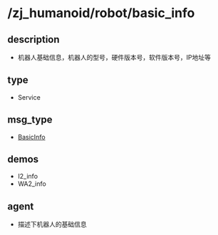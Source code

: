 # /zj_humanoid/robot/basic_info

## description
- 机器人基础信息，机器人的型号，硬件版本号，软件版本号，IP地址等

## type
- Service

## msg_type
- [BasicInfo](../../../../zj_humanoid_types.md#BasicInfo)

## demos
- I2_info
- WA2_info

## agent
- 描述下机器人的基础信息

